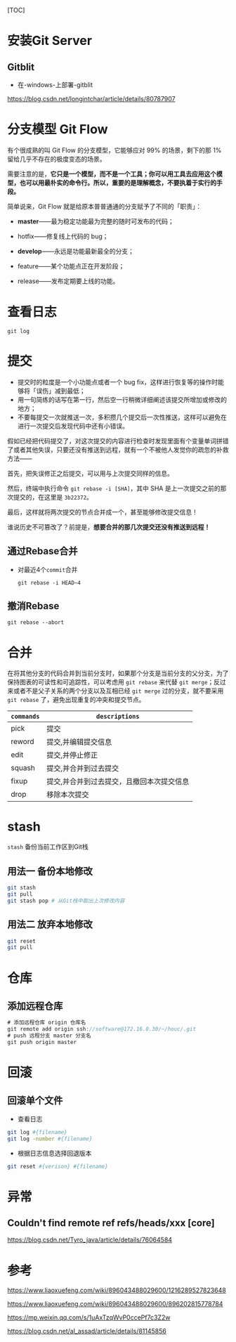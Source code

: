

[TOC]

# 安装Git Server

## Gitblit

- 在-windows-上部署-gitblit

https://blog.csdn.net/longintchar/article/details/80787907

# 分支模型 Git Flow

有个很成熟的叫 Git Flow 的分支模型，它能够应对 99% 的场景，剩下的那 1% 留给几乎不存在的极度变态的场景。

需要注意的是，**它只是一个模型，而不是一个工具；你可以用工具去应用这个模型，也可以用最朴实的命令行。所以，重要的是理解概念，不要执着于实行的手段。**

简单说来，Git Flow 就是给原本普普通通的分支赋予了不同的「职责」：

- **master**——最为稳定功能最为完整的随时可发布的代码；

- hotfix——修复线上代码的 bug；
- **develop**——永远是功能最新最全的分支；
- feature——某个功能点正在开发阶段；
- release——发布定期要上线的功能。

# 查看日志

`git log`

# 提交

- 提交时的粒度是一个小功能点或者一个 bug fix，这样进行恢复等的操作时能够将「误伤」减到最低；
- 用一句简练的话写在第一行，然后空一行稍微详细阐述该提交所增加或修改的地方；
- 不要每提交一次就推送一次，多积攒几个提交后一次性推送，这样可以避免在进行一次提交后发现代码中还有小错误。

假如已经把代码提交了，对这次提交的内容进行检查时发现里面有个变量单词拼错了或者其他失误，只要还没有推送到远程，就有一个不被他人发觉你的疏忽的补救方法——

首先，把失误修正之后提交，可以用与上次提交同样的信息。

然后，终端中执行命令 `git rebase -i [SHA]`，其中 SHA 是上一次提交之前的那次提交的，在这里是 `3b22372`。

最后，这样就将两次提交的节点合并成一个，甚至能够修改提交信息！

谁说历史不可篡改了？前提是，**想要合并的那几次提交还没有推送到远程！**

## 通过Rebase合并

- 对最近4个`commit`合并

  `git rebase -i HEAD~4`

## 撤消Rebase

`git rebase --abort`

# 合并

在将其他分支的代码合并到当前分支时，如果那个分支是当前分支的父分支，为了保持图表的可读性和可追踪性，可以考虑用 `git rebase` 来代替 `git merge`；反过来或者不是父子关系的两个分支以及互相已经 `git merge` 过的分支，就不要采用 `git rebase` 了，避免出现重复的冲突和提交节点。

| `commands` | `descriptions` |
| ---------- | ------------ |
| pick           | 提交             |
| reword           | 提交,并编辑提交信息             |
| edit           | 提交,并停止修正             |
| squash           | 提交,并合并到过去提交             |
| fixup           | 提交,并合并到过去提交，且撤回本次提交信息             |
| drop           | 移除本次提交             |

# stash

`stash` 备份当前工作区到Git栈

## 用法一 备份本地修改

``` bash
git stash 
git pull
git stash pop # 从Git栈中取出上次修改内容
```

## 用法二 放弃本地修改

``` bash
git reset
git pull
```

# 仓库

## 添加远程仓库

```  java
# 添加远程仓库 origin 仓库名
git remote add origin ssh://software@172.16.0.30/~/houc/.git
# push 远程分支 master 分支名
git push origin master
```

# 回滚

## 回滚单个文件

- 查看日志

``` bash
git log #{filename}
git log -number #{filename}
```

- 根据日志信息选择回退版本

``` bash
git reset #{verison} #{filename}
```

# 异常

## Couldn't find remote ref refs/heads/xxx [core]

https://blog.csdn.net/Tyro_java/article/details/76064584

# 参考

https://www.liaoxuefeng.com/wiki/896043488029600/1216289527823648

https://www.liaoxuefeng.com/wiki/896043488029600/896202815778784

https://mp.weixin.qq.com/s/1uAxTzqWvP0ccePf7c3Z2w

https://blog.csdn.net/al_assad/article/details/81145856